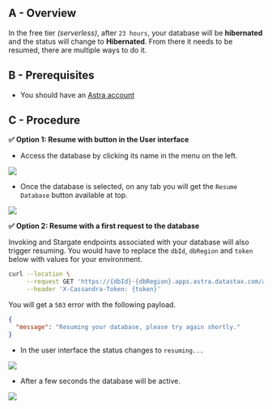 ## A - Overview

In the free tier _(serverless)_, after `23 hours`, your database will be **hibernated** and the status will change to **Hibernated**. From there it needs to be resumed, there are multiple ways to do it.

## B - Prerequisites

- You should have an [Astra account](https://astra.dev/3B7HcYo)

## C - Procedure

**✅ Option 1: Resume with button in the User interface**

- Access the database by clicking its name in the menu on the left.

<img src="../../../img/astra/exit-hibernation-2.png" />

- Once the database is selected, on any tab you will get the `Resume Database` button available at top.

<img src="../../../img/astra/db-hibernate-hibernated.png" />

**✅ Option 2: Resume with a first request to the database**

Invoking and Stargate endpoints associated with your database will also trigger resuming. You would have to replace the `dbId`, `dbRegion` and `token` below with values for your environment.

```bash
curl --location \
     --request GET 'https://{dbId}-{dbRegion}.apps.astra.datastax.com/api/rest/v2/schemas/keyspaces/' \
     --header 'X-Cassandra-Token: {token}'
```

You will get a `503` error with the following payload.

```json
{
  "message": "Resuming your database, please try again shortly."
}
```

- In the user interface the status changes to `resuming...`

<img src="../../../img/astra/db-hibernate-resuming.png" />

- After a few seconds the database will be active.

<img src="../../../img/astra/db-hibernate-active.png" />
